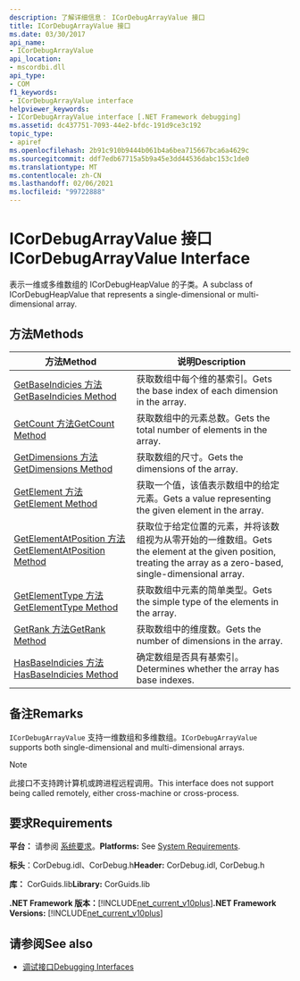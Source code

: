 ```yaml
---
description: 了解详细信息： ICorDebugArrayValue 接口
title: ICorDebugArrayValue 接口
ms.date: 03/30/2017
api_name:
- ICorDebugArrayValue
api_location:
- mscordbi.dll
api_type:
- COM
f1_keywords:
- ICorDebugArrayValue interface
helpviewer_keywords:
- ICorDebugArrayValue interface [.NET Framework debugging]
ms.assetid: dc437751-7093-44e2-bfdc-191d9ce3c192
topic_type:
- apiref
ms.openlocfilehash: 2b91c910b9444b061b4a6bea715667bca6a4629c
ms.sourcegitcommit: ddf7edb67715a5b9a45e3dd44536dabc153c1de0
ms.translationtype: MT
ms.contentlocale: zh-CN
ms.lasthandoff: 02/06/2021
ms.locfileid: "99722888"
---
```

# <a name="icordebugarrayvalue-interface"></a><span data-ttu-id="a9869-103">ICorDebugArrayValue 接口</span><span class="sxs-lookup"><span data-stu-id="a9869-103">ICorDebugArrayValue Interface</span></span>

<span data-ttu-id="a9869-104">表示一维或多维数组的 ICorDebugHeapValue 的子类。</span><span class="sxs-lookup"><span data-stu-id="a9869-104">A subclass of ICorDebugHeapValue that represents a single-dimensional or multi-dimensional array.</span></span>  
  
## <a name="methods"></a><span data-ttu-id="a9869-105">方法</span><span class="sxs-lookup"><span data-stu-id="a9869-105">Methods</span></span>  
  
|<span data-ttu-id="a9869-106">方法</span><span class="sxs-lookup"><span data-stu-id="a9869-106">Method</span></span>|<span data-ttu-id="a9869-107">说明</span><span class="sxs-lookup"><span data-stu-id="a9869-107">Description</span></span>|  
|------------|-----------------|  
|[<span data-ttu-id="a9869-108">GetBaseIndicies 方法</span><span class="sxs-lookup"><span data-stu-id="a9869-108">GetBaseIndicies Method</span></span>](icordebugarrayvalue-getbaseindicies-method.md)|<span data-ttu-id="a9869-109">获取数组中每个维的基索引。</span><span class="sxs-lookup"><span data-stu-id="a9869-109">Gets the base index of each dimension in the array.</span></span>|  
|[<span data-ttu-id="a9869-110">GetCount 方法</span><span class="sxs-lookup"><span data-stu-id="a9869-110">GetCount Method</span></span>](icordebugarrayvalue-getcount-method.md)|<span data-ttu-id="a9869-111">获取数组中的元素总数。</span><span class="sxs-lookup"><span data-stu-id="a9869-111">Gets the total number of elements in the array.</span></span>|  
|[<span data-ttu-id="a9869-112">GetDimensions 方法</span><span class="sxs-lookup"><span data-stu-id="a9869-112">GetDimensions Method</span></span>](icordebugarrayvalue-getdimensions-method.md)|<span data-ttu-id="a9869-113">获取数组的尺寸。</span><span class="sxs-lookup"><span data-stu-id="a9869-113">Gets the dimensions of the array.</span></span>|  
|[<span data-ttu-id="a9869-114">GetElement 方法</span><span class="sxs-lookup"><span data-stu-id="a9869-114">GetElement Method</span></span>](icordebugarrayvalue-getelement-method.md)|<span data-ttu-id="a9869-115">获取一个值，该值表示数组中的给定元素。</span><span class="sxs-lookup"><span data-stu-id="a9869-115">Gets a value representing the given element in the array.</span></span>|  
|[<span data-ttu-id="a9869-116">GetElementAtPosition 方法</span><span class="sxs-lookup"><span data-stu-id="a9869-116">GetElementAtPosition Method</span></span>](icordebugarrayvalue-getelementatposition-method.md)|<span data-ttu-id="a9869-117">获取位于给定位置的元素，并将该数组视为从零开始的一维数组。</span><span class="sxs-lookup"><span data-stu-id="a9869-117">Gets the element at the given position, treating the array as a zero-based, single-dimensional array.</span></span>|  
|[<span data-ttu-id="a9869-118">GetElementType 方法</span><span class="sxs-lookup"><span data-stu-id="a9869-118">GetElementType Method</span></span>](icordebugarrayvalue-getelementtype-method.md)|<span data-ttu-id="a9869-119">获取数组中元素的简单类型。</span><span class="sxs-lookup"><span data-stu-id="a9869-119">Gets the simple type of the elements in the array.</span></span>|  
|[<span data-ttu-id="a9869-120">GetRank 方法</span><span class="sxs-lookup"><span data-stu-id="a9869-120">GetRank Method</span></span>](icordebugarrayvalue-getrank-method.md)|<span data-ttu-id="a9869-121">获取数组中的维度数。</span><span class="sxs-lookup"><span data-stu-id="a9869-121">Gets the number of dimensions in the array.</span></span>|  
|[<span data-ttu-id="a9869-122">HasBaseIndicies 方法</span><span class="sxs-lookup"><span data-stu-id="a9869-122">HasBaseIndicies Method</span></span>](icordebugarrayvalue-hasbaseindicies-method.md)|<span data-ttu-id="a9869-123">确定数组是否具有基索引。</span><span class="sxs-lookup"><span data-stu-id="a9869-123">Determines whether the array has base indexes.</span></span>|  
  
## <a name="remarks"></a><span data-ttu-id="a9869-124">备注</span><span class="sxs-lookup"><span data-stu-id="a9869-124">Remarks</span></span>  

 <span data-ttu-id="a9869-125">`ICorDebugArrayValue` 支持一维数组和多维数组。</span><span class="sxs-lookup"><span data-stu-id="a9869-125">`ICorDebugArrayValue` supports both single-dimensional and multi-dimensional arrays.</span></span>  
  
> [!NOTE]
> <span data-ttu-id="a9869-126">此接口不支持跨计算机或跨进程远程调用。</span><span class="sxs-lookup"><span data-stu-id="a9869-126">This interface does not support being called remotely, either cross-machine or cross-process.</span></span>  
  
## <a name="requirements"></a><span data-ttu-id="a9869-127">要求</span><span class="sxs-lookup"><span data-stu-id="a9869-127">Requirements</span></span>  

 <span data-ttu-id="a9869-128">**平台：** 请参阅 [系统要求](../../get-started/system-requirements.md)。</span><span class="sxs-lookup"><span data-stu-id="a9869-128">**Platforms:** See [System Requirements](../../get-started/system-requirements.md).</span></span>  
  
 <span data-ttu-id="a9869-129">**标头**：CorDebug.idl、CorDebug.h</span><span class="sxs-lookup"><span data-stu-id="a9869-129">**Header:** CorDebug.idl, CorDebug.h</span></span>  
  
 <span data-ttu-id="a9869-130">**库：** CorGuids.lib</span><span class="sxs-lookup"><span data-stu-id="a9869-130">**Library:** CorGuids.lib</span></span>  
  
 <span data-ttu-id="a9869-131">**.NET Framework 版本：**[!INCLUDE[net_current_v10plus](../../../../includes/net-current-v10plus-md.md)]</span><span class="sxs-lookup"><span data-stu-id="a9869-131">**.NET Framework Versions:** [!INCLUDE[net_current_v10plus](../../../../includes/net-current-v10plus-md.md)]</span></span>  
  
## <a name="see-also"></a><span data-ttu-id="a9869-132">请参阅</span><span class="sxs-lookup"><span data-stu-id="a9869-132">See also</span></span>

- [<span data-ttu-id="a9869-133">调试接口</span><span class="sxs-lookup"><span data-stu-id="a9869-133">Debugging Interfaces</span></span>](debugging-interfaces.md)
